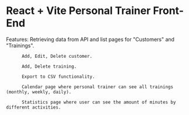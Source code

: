 # React + Vite Personal Trainer Front-End 


Features: Retrieving data from API and list pages for "Customers" and "Trainings".   

          Add, Edit, Delete customer.   
          
          Add, Delete training. 
          
          Export to CSV functionality. 
          
          Calendar page where personal trainer can see all trainings (monthly, weekly, daily).  
          
          Statistics page where user can see the amount of minutes by different activities.
          
 

